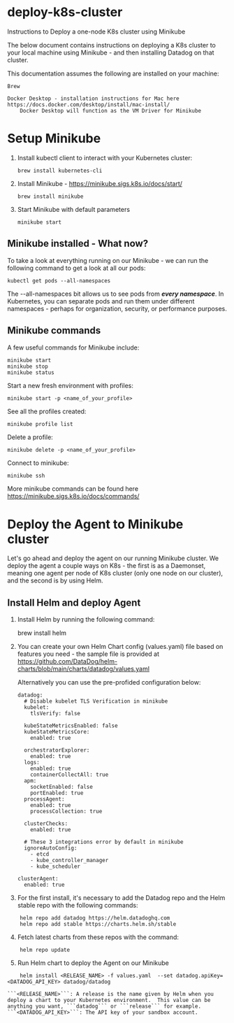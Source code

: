 # deploy-k8s-cluster
Instructions to Deploy a one-node K8s cluster using Minikube

The below document contains instructions on deploying a K8s cluster to your local machine using Minikube - and then installing Datadog on that cluster.

This documentation assumes the following are installed on your machine:
	
	Brew
	
	Docker Desktop - installation instructions for Mac here https://docs.docker.com/desktop/install/mac-install/
		Docker Desktop will function as the VM Driver for Minikube
	
	
# Setup Minikube

1.  Install kubectl client to interact with your Kubernetes cluster:

	```
	brew install kubernetes-cli
	```
2.  Install Minikube - https://minikube.sigs.k8s.io/docs/start/
	```
	brew install minikube
	```
3.  Start Minikube with default parameters
	```
	minikube start
	```
## Minikube installed - What now?

To take a look at everything running on our Minikube - we can run the following command to get a look at all our pods:

	kubectl get pods --all-namespaces
	
The --all-namespaces bit allows us to see pods from ***every namespace***.  In Kubernetes, you can separate pods and run them under different namespaces - perhaps for organization, security, or performance purposes.

## Minikube commands

A few useful commands for Minikube include:

```
minikube start
minikube stop
minikube status
```

Start a new fresh environment with profiles:
```
minikube start -p <name_of_your_profile>
```

See all the profiles created:
```
minikube profile list
```

Delete a profile:
```
minikube delete -p <name_of_your_profile>
```

Connect to minikube:
```
minikube ssh
```

More minikube commands can be found here https://minikube.sigs.k8s.io/docs/commands/


# Deploy the Agent to Minikube cluster

Let's go ahead and deploy the agent on our running Minikube cluster.  We deploy the agent a couple ways on K8s - the first is as a Daemonset, meaning one agent per node of K8s cluster (only one node on our cluster), and the second is by using Helm.

## Install Helm and deploy Agent

1.  Install Helm by running the following command:

	brew install helm
	
2.  You can create your own Helm Chart config (values.yaml) file based on features you need - the sample file is provided at https://github.com/DataDog/helm-charts/blob/main/charts/datadog/values.yaml

	Alternatively you can use the pre-profided configuration below:
		
		
		datadog:
		  # Disable kubelet TLS Verification in minikube
		  kubelet:
		    tlsVerify: false

		  kubeStateMetricsEnabled: false
		  kubeStateMetricsCore:
		    enabled: true

		  orchestratorExplorer:
		    enabled: true
		  logs:
		    enabled: true
		    containerCollectAll: true
		  apm:
		    socketEnabled: false
		    portEnabled: true
		  processAgent:
		    enabled: true
		    processCollection: true

		  clusterChecks:
		    enabled: true

		  # These 3 integrations error by default in minikube
		  ignoreAutoConfig:
		    - etcd
		    - kube_controller_manager 
		    - kube_scheduler 

		clusterAgent:
		  enabled: true
  
  
3.  For the first install, it's necessary to add the Datadog repo and the Helm stable repo with the following commands:
```
	helm repo add datadog https://helm.datadoghq.com
	helm repo add stable https://charts.helm.sh/stable
```	

4.  Fetch latest charts from these repos with the command:
```
	helm repo update
```

5.  Run Helm chart to deploy the Agent on our Minikube
```
	helm install <RELEASE_NAME> -f values.yaml  --set datadog.apiKey=<DATADOG_API_KEY> datadog/datadog
```
	```<RELEASE_NAME>```: A release is the name given by Helm when you deploy a chart to your Kubernetes environment.  This value can be anything you want, ```datadog``` or ```release``` for example.
	```<DATADOG_API_KEY>```: The API key of your sandbox account.
